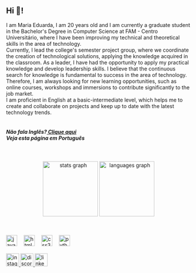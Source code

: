 <h2 align="left">Hi 👋!</h2>
I am Maria Eduarda, I am 20 years old and I am currently a graduate student in the Bachelor's Degree in Computer Science
at FAM - Centro Universitário, where I have been improving my technical and theoretical skills in the area of ​​technology.<br>
Currently, I lead the college's semester project group, where we coordinate the creation of technological solutions, applying 
the knowledge acquired in the classroom. As a leader, I have had the opportunity to apply my practical knowledge and develop 
leadership skills. I believe that the continuous search for knowledge is fundamental to success in the area of ​​technology. 
Therefore, I am always looking for new learning opportunities, such as online courses, workshops and immersions to contribute 
significantly to the job market.<br>
I am proficient in English at a basic-intermediate level, which helps me to create and collaborate on projects and keep up to 
date with the latest technology trends.
<br>
<br>
<h5>Não fala Inglês?<a href="https://github.com/MaduAraujo/MaduAraujo/blob/main/README-PT.md"> Clique aqui <br></a>
  Veja esta página em Português</h5>
<br>

<p align="center">
  <img src="https://github-readme-stats.vercel.app/api?username=MaduAraujo&theme=merko&hide_border=false&include_all_commits=true&count_private=false" height="150" alt="stats graph" />
  <img src="https://github-readme-stats.vercel.app/api/top-langs?username=MaduAraujo&locale=en&hide_title=false&layout=compact&card_width=320&langs_count=5&theme=dracula&hide_border=false" height="150" alt="languages graph" />
</p>

<br>
<br>

<div align="left">
  <img src="https://cdn.jsdelivr.net/gh/devicons/devicon/icons/javascript/javascript-original.svg" height="30" alt="javascript logo"  />
  <img width="10" />
  <img src="https://cdn.jsdelivr.net/gh/devicons/devicon/icons/html5/html5-original.svg" height="30" alt="html5 logo"  />
  <img width="10" />
  <img src="https://cdn.jsdelivr.net/gh/devicons/devicon/icons/css3/css3-original.svg" height="30" alt="css3 logo"  />
  <img width="10" />
  <img src="https://cdn.jsdelivr.net/gh/devicons/devicon/icons/python/python-original.svg" height="30" alt="python logo"  />
  <img width="10" />
</div>
<br>

<div align="left">
<a href="https://www.instagram.com/eduarda_computerscience/?igsh=N2Y0eTB0bWYxZ2Q0#">
  <img src="https://img.shields.io/static/v1?message=Instagram&logo=instagram&label=&color=E4405F&logoColor=white&labelColor=&style=for-the-badge" height="35" alt="instagram logo" />
</a>
<a href="https://discord.com/channels/@me">
  <img src="https://img.shields.io/static/v1?message=Discord&logo=discord&label=&color=7289DA&logoColor=white&labelColor=&style=for-the-badge" height="35" alt="discord logo" />
</a>
<a href="https://www.linkedin.com/in/mariaeduarda2801/">
  <img src="https://img.shields.io/static/v1?message=LinkedIn&logo=linkedin&label=&color=0077B5&logoColor=white&labelColor=&style=for-the-badge" height="35" alt="linkedin logo" />
</a>
</div>
